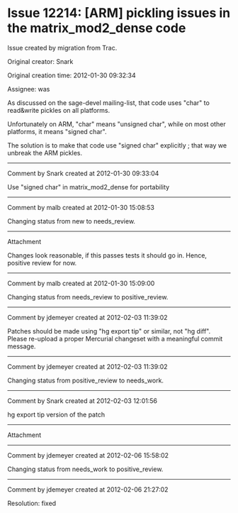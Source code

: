 # Issue 12214: [ARM] pickling issues in the matrix_mod2_dense code

Issue created by migration from Trac.

Original creator: Snark

Original creation time: 2012-01-30 09:32:34

Assignee: was

As discussed on the sage-devel mailing-list, that code uses "char" to read&write pickles on all platforms.

Unfortunately on ARM, "char" means "unsigned char", while on most other platforms, it means "signed char".

The solution is to make that code use "signed char" explicitly ; that way we unbreak the ARM pickles.


---

Comment by Snark created at 2012-01-30 09:33:04

Use "signed char" in matrix_mod2_dense for portability


---

Comment by malb created at 2012-01-30 15:08:53

Changing status from new to needs_review.


---

Attachment

Changes look reasonable, if this passes tests it should go in. Hence, positive review for now.


---

Comment by malb created at 2012-01-30 15:09:00

Changing status from needs_review to positive_review.


---

Comment by jdemeyer created at 2012-02-03 11:39:02

Patches should be made using "hg export tip" or similar, not "hg diff".  Please re-upload a proper Mercurial changeset with a meaningful commit message.


---

Comment by jdemeyer created at 2012-02-03 11:39:02

Changing status from positive_review to needs_work.


---

Comment by Snark created at 2012-02-03 12:01:56

hg export tip version of the patch


---

Attachment


---

Comment by jdemeyer created at 2012-02-06 15:58:02

Changing status from needs_work to positive_review.


---

Comment by jdemeyer created at 2012-02-06 21:27:02

Resolution: fixed
